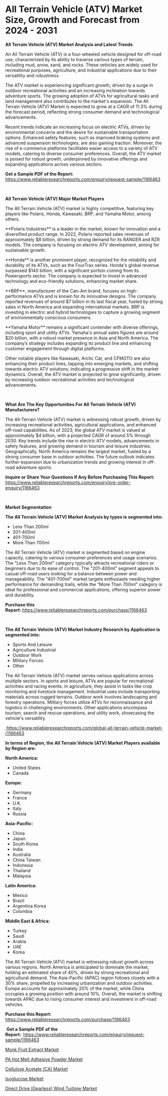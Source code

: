 <p><h1>All Terrain Vehicle (ATV) Market Size, Growth and Forecast from 2024 - 2031</h1></p><p><strong>All Terrain Vehicle (ATV) Market Analysis and Latest Trends</strong></p>
<p><p>An All Terrain Vehicle (ATV) is a four-wheeled vehicle designed for off-road use, characterized by its ability to traverse various types of terrain, including mud, snow, sand, and rocks. These vehicles are widely used for recreational purposes, agriculture, and industrial applications due to their versatility and robustness.</p><p>The ATV market is experiencing significant growth, driven by a surge in outdoor recreational activities and an increasing inclination towards adventure sports. The growing adoption of ATVs for agricultural tasks and land management also contributes to the market's expansion. The All Terrain Vehicle (ATV) Market is expected to grow at a CAGR of 11.3% during the forecast period, reflecting strong consumer demand and technological advancements.</p><p>Recent trends indicate an increasing focus on electric ATVs, driven by environmental concerns and the desire for sustainable transportation options. Enhanced safety features, such as improved braking systems and advanced suspension technologies, are also gaining traction. Moreover, the rise of e-commerce platforms facilitates easier access to a variety of ATV models, catering to diverse consumer preferences. Overall, the ATV market is poised for robust growth, underpinned by innovative offerings and expanding applications across various sectors.</p></p>
<p><strong>Get a Sample PDF of the Report:&nbsp;</strong> <a href="https://www.reliableresearchreports.com/enquiry/request-sample/1166463?utm_campaign=4&utm_medium=2&utm_source=Github&utm_content=ia&utm_term=11122024&utm_id=all-terrain-vehicle-atv">https://www.reliableresearchreports.com/enquiry/request-sample/1166463</a></p>
<p>&nbsp;</p>
<p><strong>All Terrain Vehicle (ATV) Major Market Players</strong></p>
<p><p>The All Terrain Vehicle (ATV) market is highly competitive, featuring key players like Polaris, Honda, Kawasaki, BRP, and Yamaha Motor, among others. </p><p>**Polaris Industries** is a leader in the market, known for innovation and a diversified product range. In 2022, Polaris reported sales revenues of approximately $8 billion, driven by strong demand for its RANGER and RZR models. The company is focusing on electric ATV development, aiming for sustainable growth.</p><p>**Honda** is another prominent player, recognized for the reliability and durability of its ATVs, such as the FourTrax series. Honda's global revenue surpassed $140 billion, with a significant portion coming from its Powersports sector. The company is expected to invest in advanced technology and eco-friendly solutions, enhancing market share.</p><p>**BRP**, manufacturer of the Can-Am brand, focuses on high-performance ATVs and is known for its innovative designs. The company reported revenues of around $7 billion in its last fiscal year, fueled by strong sales in North America and expanding international markets. BRP is investing in electric and hybrid technologies to capture a growing segment of environmentally conscious consumers.</p><p>**Yamaha Motor** remains a significant contender with diverse offerings, including sport and utility ATVs. Yamaha's annual sales figures are around $20 billion, with a robust market presence in Asia and North America. The company’s strategy includes expanding its product line and enhancing customer engagement through digital platforms.</p><p>Other notable players like Kawasaki, Arctic Cat, and CFMOTO are also enhancing their product lines, tapping into emerging markets, and shifting towards electric ATV solutions, indicating a progressive shift in the market dynamics. Overall, the ATV market is projected to grow significantly, driven by increasing outdoor recreational activities and technological advancements.</p></p>
<p>&nbsp;</p>
<p><strong>What Are The Key Opportunities For All Terrain Vehicle (ATV) Manufacturers?</strong></p>
<p><p>The All-Terrain Vehicle (ATV) market is witnessing robust growth, driven by increasing recreational activities, agricultural applications, and enhanced off-road capabilities. As of 2023, the global ATV market is valued at approximately $4 billion, with a projected CAGR of around 5% through 2030. Key trends include the rise in electric ATV models, advancements in safety features, and growing demand in tourism and leisure industries. Geographically, North America remains the largest market, fueled by a strong consumer base in outdoor activities. The future outlook indicates further expansion due to urbanization trends and growing interest in off-road adventure sports.</p></p>
<p><strong>Inquire or Share Your Questions If Any Before Purchasing This Report:</strong> <a href="https://www.reliableresearchreports.com/enquiry/pre-order-enquiry/1166463?utm_campaign=4&utm_medium=2&utm_source=Github&utm_content=ia&utm_term=11122024&utm_id=all-terrain-vehicle-atv">https://www.reliableresearchreports.com/enquiry/pre-order-enquiry/1166463</a></p>
<p>&nbsp;</p>
<p><strong>Market Segmentation</strong></p>
<p><strong>The All Terrain Vehicle (ATV) Market Analysis by types is segmented into:</strong></p>
<p><ul><li>Less Than 200ml</li><li>201-400ml</li><li>401-700ml</li><li>More Than 700ml</li></ul></p>
<p><p>The All Terrain Vehicle (ATV) market is segmented based on engine capacity, catering to various consumer preferences and usage scenarios. The "Less Than 200ml" category typically attracts recreational riders or beginners due to its ease of control. The "201-400ml" segment appeals to casual off-road users looking for a balance between power and manageability. The "401-700ml" market targets enthusiasts needing higher performance for demanding trails, while the "More Than 700ml" category is ideal for professional and commercial applications, offering superior power and durability.</p></p>
<p><strong>Purchase this Report:&nbsp;</strong><a href="https://www.reliableresearchreports.com/purchase/1166463?utm_campaign=4&utm_medium=2&utm_source=Github&utm_content=ia&utm_term=11122024&utm_id=all-terrain-vehicle-atv">https://www.reliableresearchreports.com/purchase/1166463</a></p>
<p>&nbsp;</p>
<p><strong>The All Terrain Vehicle (ATV) Market Industry Research by Application is segmented into:</strong></p>
<p><ul><li>Sports And Leisure</li><li>Agriculture Industrial</li><li>Outdoor Work</li><li>Military Forces</li><li>Other</li></ul></p>
<p><p>The All Terrain Vehicle (ATV) market serves various applications across multiple sectors. In sports and leisure, ATVs are popular for recreational activities and racing events. In agriculture, they assist in tasks like crop monitoring and livestock management. Industrial uses include transporting materials across rugged terrains. Outdoor work involves landscaping and forestry operations. Military forces utilize ATVs for reconnaissance and logistics in challenging environments. Other applications encompass tourism, search and rescue operations, and utility work, showcasing the vehicle's versatility.</p></p>
<p><a href="https://www.reliableresearchreports.com/global-all-terrain-vehicle-market-r1166463?utm_campaign=4&utm_medium=2&utm_source=Github&utm_content=ia&utm_term=11122024&utm_id=all-terrain-vehicle-atv">&nbsp;https://www.reliableresearchreports.com/global-all-terrain-vehicle-market-r1166463</a></p>
<p><strong>In terms of Region, the All Terrain Vehicle (ATV) Market Players available by Region are:</strong></p>
<p>
    <p> <strong> North America: </strong>
        <ul>
            <li>United States</li>
            <li>Canada</li>
        </ul>
        </p> 
    <p> <strong> Europe: </strong>
        <ul>
            <li>Germany</li>
            <li>France</li>
            <li>U.K.</li>
            <li>Italy</li>
            <li>Russia</li>
        </ul>
        </p> 
    <p> <strong> Asia-Pacific: </strong>
        <ul>
            <li>China</li>
            <li>Japan</li>
            <li>South Korea</li>
            <li>India</li>
            <li>Australia</li>
            <li>China Taiwan</li>
            <li>Indonesia</li>
            <li>Thailand</li>
            <li>Malaysia</li>
        </ul>
        </p> 
    <p> <strong> Latin America: </strong>
        <ul>
            <li>Mexico</li>
            <li>Brazil</li>
            <li>Argentina Korea</li>
            <li>Colombia</li>
        </ul>
        </p> 
    <p> <strong> Middle East & Africa: </strong>
        <ul>
            <li>Turkey</li>
            <li>Saudi</li>
            <li>Arabia</li>
            <li>UAE</li>
            <li>Korea</li>
        </ul>
    </p>
    </p>
<p><p>The All Terrain Vehicle (ATV) market is witnessing robust growth across various regions. North America is anticipated to dominate the market, holding an estimated share of 40%, driven by strong recreational and agricultural demand. The Asia-Pacific (APAC) region follows closely with a 30% share, propelled by increasing urbanization and outdoor activities. Europe accounts for approximately 20% of the market, while China occupies a growing position with around 10%. Overall, the market is shifting towards APAC due to rising consumer interest and investment in off-road vehicles.</p></p>
<p><strong>Purchase this Report: </strong><a href="https://www.reliableresearchreports.com/purchase/1166463?utm_campaign=4&utm_medium=2&utm_source=Github&utm_content=ia&utm_term=11122024&utm_id=all-terrain-vehicle-atv">https://www.reliableresearchreports.com/purchase/1166463</a></p>
<p>&nbsp;<strong>Get a Sample PDF of the Report:&nbsp;&nbsp;</strong><a href="https://www.reliableresearchreports.com/enquiry/request-sample/1166463?utm_campaign=4&utm_medium=2&utm_source=Github&utm_content=ia&utm_term=11122024&utm_id=all-terrain-vehicle-atv">https://www.reliableresearchreports.com/enquiry/request-sample/1166463</a></p>
<p><strong></strong></p>
<p><p><a href="https://www.linkedin.com/pulse/monk-fruit-extract-industry-summary-demand-drivers-growth-crzqe?utm_campaign=4&utm_medium=2&utm_source=Github&utm_content=ia&utm_term=11122024&utm_id=all-terrain-vehicle-atv">Monk Fruit Extract Market</a></p><p><a href="https://www.linkedin.com/pulse/analysis-global-pa-hot-melt-adhesive-powder-market-present-lovqe?utm_campaign=4&utm_medium=2&utm_source=Github&utm_content=ia&utm_term=11122024&utm_id=all-terrain-vehicle-atv">PA Hot Melt Adhesive Powder Market</a></p><p><a href="https://github.com/sca704osol/Market-Research-Report-List-1/blob/main/cellulose-acetate-ca-market.md?utm_campaign=4&utm_medium=2&utm_source=Github&utm_content=ia&utm_term=11122024&utm_id=all-terrain-vehicle-atv">Cellulose Acetate (CA) Market</a></p><p><a href="https://www.linkedin.com/pulse/unveiling-isoglucose-market-drivers-projected-108-jhqje?utm_campaign=4&utm_medium=2&utm_source=Github&utm_content=ia&utm_term=11122024&utm_id=all-terrain-vehicle-atv">Isoglucose Market</a></p><p><a href="https://github.com/deonnamcelhi0/Market-Research-Report-List-1/blob/main/direct-drive-gearless-wind-turbine-market.md?utm_campaign=4&utm_medium=2&utm_source=Github&utm_content=ia&utm_term=11122024&utm_id=all-terrain-vehicle-atv">Direct Drive (Gearless) Wind Turbine Market</a></p></p>